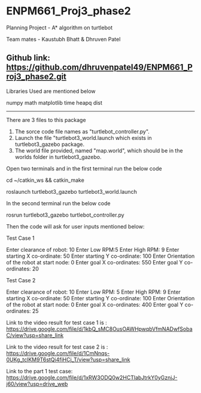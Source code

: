 # ENPM661_Proj3_phase2
Planning Project - A* algorithm on turtlebot 

Team mates - Kaustubh Bhatt & Dhruven Patel

Github link: https://github.com/dhruvenpatel49/ENPM661_Proj3_phase2.git
------------------------------------------------------------------------------------------------------------------------------------------
Libraries Used are mentioned below

numpy
math
matplotlib
time
heapq
dist

------------------------------------------------------------------------------------------------------------------------------------------
There are 3 files to this package

1) The sorce code file names as "turtlebot_controller.py".
2) Launch the file "turtlebot3_world.launch which exists in turtlebot3_gazebo package.
3) The world file provided, named "map.world", which should be in the worlds folder in turtlebot3_gazebo.

Open two terminals and in the first terminal run the below code

cd ~/catkin_ws && catkin_make


roslaunch turtlebot3_gazebo turtlebot3_world.launch

In the second terminal run the below code


rosrun turtlebot3_gazebo turtlebot_controller.py


Then the code will ask for user inputs mentioned below:

Test Case 1

Enter clearance of robot: 10
Enter Low RPM:5
Enter High RPM: 9
Enter starting X co-ordinate: 50
Enter starting Y co-ordinate: 100
Enter Orientation of the robot at start node: 0
Enter goal X co-ordinates: 550
Enter goal Y co-ordinates: 20

Test Case 2

Enter clearance of robot: 10
Enter Low RPM: 5
Enter High RPM: 9
Enter starting X co-ordinate: 50
Enter starting Y co-ordinate: 100
Enter Orientation of the robot at start node: 0
Enter goal X co-ordinates: 400
Enter goal Y co-ordinates: 25

Link to the video result for test case 1 is : https://drive.google.com/file/d/1kbQ_sMC8OusOAWHpwqbVfmNADwfSobaC/view?usp=share_link

Link to the video result for test case 2 is : https://drive.google.com/file/d/1CmNnqs-0UKg_tclKM9T6stQi4fiHCj_T/view?usp=share_link

Link to the part 1 test case: https://drive.google.com/file/d/1xRW3ODQ0w2HCTlabJtrkY0yGznjJ-j60/view?usp=drive_web

